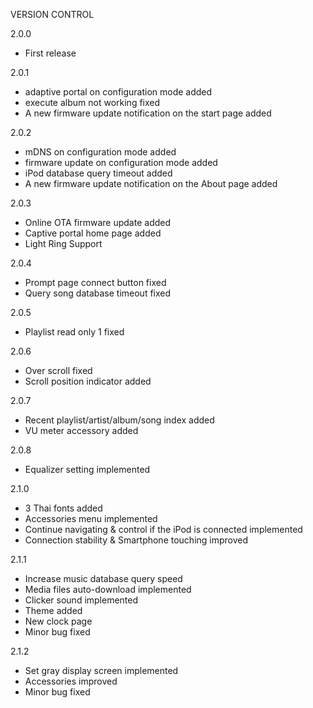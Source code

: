 VERSION CONTROL

2.0.0  
- First release  

2.0.1  
- adaptive portal on configuration mode added  
- execute album not working fixed  
- A new firmware update notification on the start page added  

2.0.2  
- mDNS on configuration mode added  
- firmware update on configuration mode added  
- iPod database query timeout added  
- A new firmware update notification on the About page added

2.0.3
- Online OTA firmware update added
- Captive portal home page added
- Light Ring Support

2.0.4
- Prompt page connect button fixed
- Query song database timeout fixed

2.0.5
- Playlist read only 1 fixed

2.0.6
- Over scroll fixed
- Scroll position indicator added

2.0.7
- Recent playlist/artist/album/song index added
- VU meter accessory added

2.0.8
- Equalizer setting implemented 

2.1.0
- 3 Thai fonts added
- Accessories menu implemented
- Continue navigating & control if the iPod is connected implemented
- Connection stability & Smartphone touching improved

2.1.1  
- Increase music database query speed
- Media files auto-download implemented
- Clicker sound implemented
- Theme added
- New clock page
- Minor bug fixed
  
2.1.2
- Set gray display screen implemented
- Accessories improved
- Minor bug fixed
